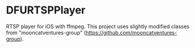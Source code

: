 DFURTSPPlayer
=============

RTSP player for iOS with ffmpeg.
This project uses slightly modified classes from "mooncatventures-group" (https://github.com/mooncatventures-group).
